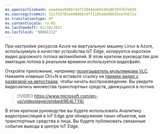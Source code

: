 ```yaml
---
ms.openlocfilehash: eaa44ae9d8bf4d723944da695d9a063937b7e020
ms.sourcegitcommit: 31cfd3782a448068c0ff1105abe06035ee7b672a
ms.translationtype: HT
ms.contentlocale: ru-RU
ms.lasthandoff: 01/10/2021
ms.locfileid: "98061112"
---
```

При настройке ресурсов Azure на виртуальную машину Linux в Azure, используемую в качестве устройства IoT Edge, копируется короткое видео дорожного потока автомобилей. В этом кратком руководстве для имитации потока в реальном времени используется видеофайл.

Откройте приложение, например [проигрыватель мультимедиа VLC](https://www.videolan.org/vlc/). Нажмите клавиши Ctrl+N и вставьте ссылку на [пример видео с развязкой на автостраде](https://lvamedia.blob.core.windows.net/public/camera-300s.mkv), чтобы начать воспроизведение. Вы увидите видеозапись множества транспортных средств, движущихся в потоке.

> [!VIDEO https://www.microsoft.com/en-us/videoplayer/embed/RE4LTY4]

В этом кратком руководстве вы будете использовать Аналитику видеотрансляций в IoT Edge для обнаружения таких объектов, как транспортные средства и лица. Вы будете публиковать связанные события вывода в центре IoT Edge.
